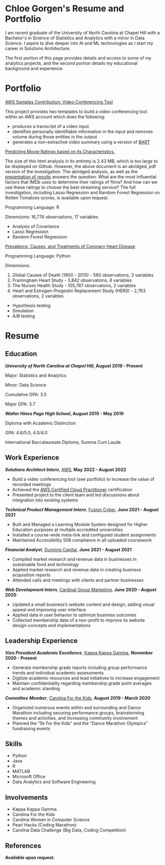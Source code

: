 # Chloe Gorgen's Resume and Portfolio


I am recent graduate of the University of North Carolina at Chapel Hill with a Bachelor's in Science of Statistics and Analytics with a minor in Data Science. I aspire to dive deeper into AI and ML technologies as I start my career in Solutions Architecture.

The first portion of this page provides details and access to some of my analytics projects, and the second portion details my educational background and experience.

# Portfolio

[AWS Samples Contribution: Video Conferencing Tool](https://github.com/aws-samples/amazon-transcribe-video-conferencing-tool)

This project provides two templates to build a video conferencing tool within an AWS account which does the following:
- produces a transcript of a video input
- identifies personally identifiable information in the input and removes volume during those entities in the output
- generates a non-extractive video summary using a version of [BART](https://huggingface.co/sshleifer/distilbart-cnn-12-6)

[Predicting Movie Ratings based on its Characteristics.](Abridged_Movie_Analysis.pdf) 

The size of this html analysis in its entirety is 2.43 MB, which is too large to be displayed on Github. However, the above document is an abridged, pdf version of the investigation. The abridged analysis, as well as the [presentation of results](https://docs.google.com/presentation/d/1OAf-YIxigzYwlMHjwEJBG4OtYUSpFiw6rhy2rk7XiFY/edit?usp=sharing) answers the question: What are the most influential factors that IMDb uses to determine their ratings of films? And how can we use these ratings to choose the best streaming service? The full investigation, including Lasso Regression and Random Forest Regression on Rotten Tomatoes scores, is available upon request.

Programming Language: R

Dimensions: 16,774 observations, 17 variables
- Analysis of Covariance
- Lasso Regression
- Random Forest Regression

[Prevalence, Causes, and Treatments of Coronary Heart Disease](CHD_Analysis.ipynb)

Programming Language: Python

Dimensions:
1. Global Causes of Death (1900 - 2015) - 580 observations, 3 variables
2. Framingham Heart Study - 3,842 observations, 8 variables
3. The Nurses Health Study - 105,787 observations, 2 variables
4. Heart and Estrogen-Progestin Replacement Study (HERS) - 2,763 observations, 2 variables

- Hypothesis testing
- Simulation
- A/B testing


# Resume


## Education
**_University of North Carolina at Chapel Hill_, August 2019 - Present**

Major: Statistics and Analytics

Minor: Data Science

Cumulative GPA: 3.5

Major GPA: 3.7



**_Walter Hines Page High School_, August 2015 - May 2019**

Diploma with Academic Distinction

GPA: 4.6/5.0, 4.0/4.0

International Baccalaureate Diploma, Summa Cum Laude

## Work Experience

**_Solutions Architect Intern_**, [AWS](https://aws.amazon.com/?nc2=h_lg), **May 2022 - August 2022**

- Build a video conferencing tool (see portfolio) to increase the value of recorded meetings
- Achieved the [AWS Certified Cloud Practitioner](https://www.credly.com/earner/earned/badge/f1b617c3-45d2-4a22-9523-13bc2563339e) certification
- Presented project to the client team and led discussions about integration into existing systems

**_Technical Product Management Intern_**, [Fusion Cyber](https://fusioncyber.co/), **June 2021 - August 2021**

- Built and Managed a Learning Module System designed for Higher Education purposes at multiple accredited universities
- Installed a course-wide meta-link and configured student assignments
- Maintained Accessibility 508 compliance in all uploaded coursework

**_Financial Analyst_**, [Dunning Capital](http://dunningcapital.com/), **June 2021 - August 2021**

- Compiled market research and revenue data in businesses in sustainable food and technology
- Applied market research and revenue data in creating business acquisition reports
- Attended calls and meetings with clients and partner businesses

**_Web Development Intern_**, [Cardinal Group Marketing](https://www.cardinalgroupmarketing.com/), **June 2020 - August 2020**

-	Updated a small business’s website content and design, adding visual appeal and improving user interface
-	Applied data in user behavior to optimize business outcomes
-	Collected membership data of a non-profit to improve its website design-concepts and implementations


## Leadership Experience

**_Vice President Academic Excellence_**, [Kappa Kappa Gamma](https://unc.kappa.org/chapter-officers), **November 2020 - Present**

-	Generate membership grade reports including group performance trends and individual academic assessments
-	Digitize academic resources and lead initiatives to increase engagement
-	Maintain confidentiality regarding membership grade point averages and academic standing

**_Committee Member_**, [Carolina For the Kids](http://www.carolinaftk.org/), **August 2019 - March 2020**

-	Organized numerous events within and surrounding and Dance Marathon including securing performance groups, brainstorming themes and activities, and increasing
 community involvement
-	Planned the “5k For the Kids” and the “Dance Marathon Olympics” fundraising events

## Skills

- Python
- Java
- R
- MATLAB
- Microsoft Office 
- Data Analytics and Software Engineering

## Involvements

- Kappa Kappa Gamma
- Carolina For the Kids
- Carolina Women in Computer Science
- Pearl Hacks (Coding Marathon)
- Carolina Data Challenge (Big Data, Coding Competition)

## References 
**Available upon request.**

